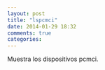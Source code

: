```yaml
---
layout: post
title: "lspcmci"
date: 2014-01-29 18:32
comments: true
categories: 
---
```

Muestra los dispositivos pcmci.

